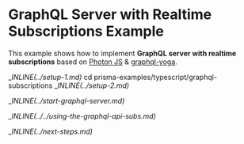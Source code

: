 # GraphQL Server with Realtime Subscriptions Example

This example shows how to implement **GraphQL server with realtime subscriptions** based on [Photon JS](https://photonjs.prisma.io/) & [graphql-yoga](https://github.com/prisma/graphql-yoga).

__INLINE(../_setup-1.md)__
cd prisma-examples/typescript/graphql-subscriptions
__INLINE(../_setup-2.md)__

__INLINE(../_start-graphql-server.md)__

__INLINE(../../_using-the-graphql-api-subs.md)__

__INLINE(../_next-steps.md)__